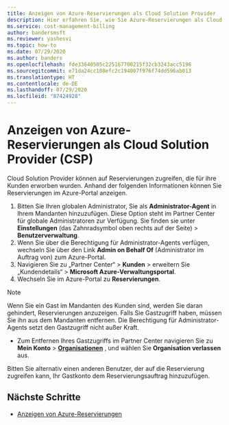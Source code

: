 ```yaml
---
title: Anzeigen von Azure-Reservierungen als Cloud Solution Provider
description: Hier erfahren Sie, wie Sie Azure-Reservierungen als Cloud Solution Provider anzeigen können.
ms.service: cost-management-billing
author: bandersmsft
ms.reviewer: yashesvi
ms.topic: how-to
ms.date: 07/29/2020
ms.author: banders
ms.openlocfilehash: fde33640505c225167700215f32cb3243acc5196
ms.sourcegitcommit: e71da24cc108efc2c194007f976f74dd596ab013
ms.translationtype: HT
ms.contentlocale: de-DE
ms.lasthandoff: 07/29/2020
ms.locfileid: "87424928"
---
```

# <a name="view-azure-reservations-as-a-cloud-solution-provider-csp"></a>Anzeigen von Azure-Reservierungen als Cloud Solution Provider (CSP)

Cloud Solution Provider können auf Reservierungen zugreifen, die für ihre Kunden erworben wurden. Anhand der folgenden Informationen können Sie Reservierungen im Azure-Portal anzeigen.

1. Bitten Sie Ihren globalen Administrator, Sie als **Administrator-Agent** in Ihrem Mandanten hinzuzufügen.
    Diese Option steht im Partner Center für globale Administratoren zur Verfügung. Sie finden sie unter **Einstellungen** (das Zahnradsymbol oben rechts auf der Seite) > **Benutzerverwaltung**.  
1. Wenn Sie über die Berechtigung für Administrator-Agents verfügen, wechseln Sie über den Link **Admin on Behalf Of** (Administrator im Auftrag von) zum Azure-Portal.
1. Navigieren Sie zu „Partner Center“ > **Kunden** > erweitern Sie „Kundendetails“ > **Microsoft Azure-Verwaltungsportal**.
1. Wechseln Sie im Azure-Portal zu **Reservierungen**.

> [!NOTE]
> Wenn Sie ein Gast im Mandanten des Kunden sind, werden Sie daran gehindert, Reservierungen anzuzeigen. Falls Sie Gastzugriff haben, müssen Sie ihn aus dem Mandanten entfernen. Die Berechtigung für Administrator-Agents setzt den Gastzugriff nicht außer Kraft.

- Zum Entfernen Ihres Gastzugriffs im Partner Center navigieren Sie zu **Mein Konto** >  **[Organisationen](https://myaccount.microsoft.com/organizations)** , und wählen Sie **Organisation verlassen** aus.

Bitten Sie alternativ einen anderen Benutzer, der auf die Reservierung zugreifen kann, Ihr Gastkonto dem Reservierungsauftrag hinzuzufügen.

## <a name="next-steps"></a>Nächste Schritte

- [Anzeigen von Azure-Reservierungen](view-reservations.md)